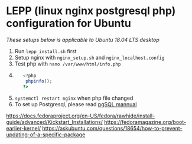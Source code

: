 # LEPP (linux nginx postgresql php) configuration for Ubuntu
_These setups below is applicable to Ubuntu 18.04 LTS desktop_

1. Run `lepp_install.sh` first
2. Setup nginx with `nginx_setup.sh` and `nginx_localhost.config`
3. Test php with `nano /var/www/html/info.php`
   <br />
4.  ```php
       <?php
        phpinfo();
       ?>
    ```
5. `systemctl restart nginx` when  php file changed
6. To set up Postgresql, please read [pgSQL mannual](../../pgSQL)

https://docs.fedoraproject.org/en-US/fedora/rawhide/install-guide/advanced/Kickstart_Installations/
https://fedoramagazine.org/boot-earlier-kernel/
https://askubuntu.com/questions/18654/how-to-prevent-updating-of-a-specific-package